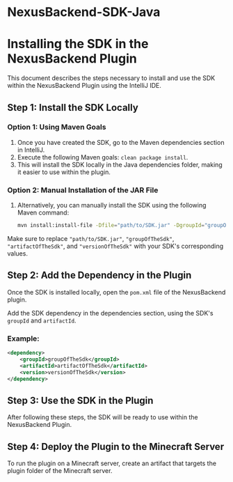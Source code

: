 # NexusBackend-SDK-Java

# Installing the SDK in the NexusBackend Plugin

This document describes the steps necessary to install and use the SDK within the NexusBackend Plugin using the IntelliJ IDE.

## Step 1: Install the SDK Locally

### Option 1: Using Maven Goals
1. Once you have created the SDK, go to the Maven dependencies section in IntelliJ.
2. Execute the following Maven goals: `clean package install`.
3. This will install the SDK locally in the Java dependencies folder, making it easier to use within the plugin.

### Option 2: Manual Installation of the JAR File
1. Alternatively, you can manually install the SDK using the following Maven command:

   ```bash
   mvn install:install-file -Dfile="path/to/SDK.jar" -DgroupId="groupOfTheSdk" -DartifactId="artifactOfTheSdk" -Dversion="versionOfTheSdk" -Dpackaging="jar"
Make sure to replace `"path/to/SDK.jar"`, `"groupOfTheSdk"`, `"artifactOfTheSdk"`, and `"versionOfTheSdk"` with your SDK's corresponding values.

## Step 2: Add the Dependency in the Plugin
Once the SDK is installed locally, open the `pom.xml` file of the NexusBackend plugin.

Add the SDK dependency in the dependencies section, using the SDK's `groupId` and `artifactId`.

### Example:

```xml
<dependency>
    <groupId>groupOfTheSdk</groupId>
    <artifactId>artifactOfTheSdk</artifactId>
    <version>versionOfTheSdk</version>
</dependency>
```

## Step 3: Use the SDK in the Plugin
After following these steps, the SDK will be ready to use within the NexusBackend Plugin.

## Step 4: Deploy the Plugin to the Minecraft Server
To run the plugin on a Minecraft server, create an artifact that targets the plugin folder of the Minecraft server.

